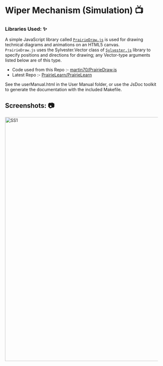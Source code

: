 # Wiper Mechanism (Simulation) :tv: 

### Libraries Used: :sparkles:
A simple JavaScript library called [``PrairieDraw.js``](https://prairielearn.readthedocs.io/en/latest/PrairieDraw/) is used for drawing technical diagrams and animations on an HTML5 canvas. <br>
``PrairieDraw.js`` uses the Sylvester.Vector class of [``Sylvester.js``](http://sylvester.jcoglan.com/docs.html) library  to specify positions and directions for drawing; any Vector-type arguments listed below are of this type.<br>

- Code used from this Repo :- [martin70/PrairieDraw.js](https://github.com/martin70/PrairieDraw.js)
- Latest Repo :- [PrairieLearn/PrairieLearn](https://github.com/PrairieLearn/PrairieLearn)

See the userManual.html in the User Manual folder, or use the JsDoc toolkit to generate the documentation with the included Makefile.

## Screenshots: :camera:
<img src="https://github.com/jatin-47/Wiper-Mechanism/blob/main/Images/ss1.png" alt="SS1" width="800">
